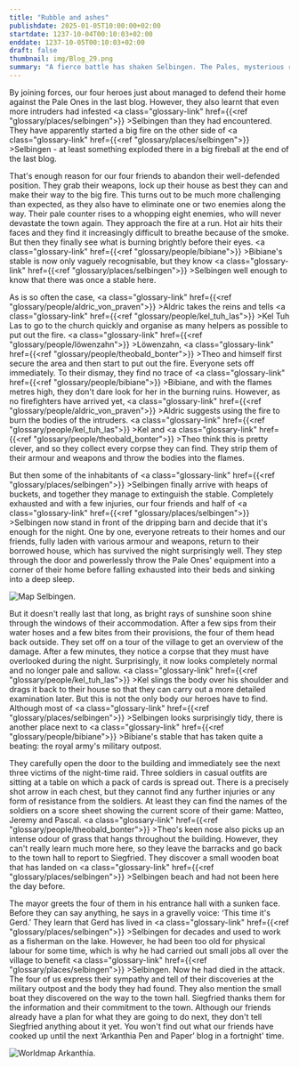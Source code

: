 ```yaml
---
title: "Rubble and ashes"
publishdate: 2025-01-05T10:00:00+02:00
startdate: 1237-10-04T00:10:03+02:00
enddate: 1237-10-05T00:10:03+02:00
draft: false
thumbnail: img/Blog_29.png
summary: "A fierce battle has shaken Selbingen. The Pales, mysterious raiders from the shadows, had struck and terrified the town. But our heroes fought bravely and with all their strength to protect Selbingen. Their efforts saved the town from destruction - but the victory came at a price. Find out who Selbingen has to mourn and what losses have shaken the community here:"
---
```


By joining forces, our four heroes just about managed to defend their home against the Pale Ones in the last blog. However, they also learnt that even more intruders had infested <a class="glossary-link" href={{<ref "glossary/places/selbingen">}} >Selbingen</a> than they had encountered. They have apparently started a big fire on the other side of <a class="glossary-link" href={{<ref "glossary/places/selbingen">}} >Selbingen</a> - at least something exploded there in a big fireball at the end of the last blog.

That's enough reason for our four friends to abandon their well-defended position. They grab their weapons, lock up their house as best they can and make their way to the big fire. This turns out to be much more challenging than expected, as they also have to eliminate one or two enemies along the way. Their pale counter rises to a whopping eight enemies, who will never devastate the town again. They approach the fire at a run. Hot air hits their faces and they find it increasingly difficult to breathe because of the smoke. But then they finally see what is burning brightly before their eyes. <a class="glossary-link" href={{<ref "glossary/people/bibiane">}} >Bibiane</a>'s stable is now only vaguely recognisable, but they know <a class="glossary-link" href={{<ref "glossary/places/selbingen">}} >Selbingen</a> well enough to know that there was once a stable here.

As is so often the case, <a class="glossary-link" href={{<ref "glossary/people/aldric_von_praven">}} >Aldric</a> takes the reins and tells <a class="glossary-link" href={{<ref "glossary/people/kel_tuh_las">}} >Kel Tuh Las</a> to go to the church quickly and organise as many helpers as possible to put out the fire. <a class="glossary-link" href={{<ref "glossary/people/löwenzahn">}} >Löwenzahn</a>, <a class="glossary-link" href={{<ref "glossary/people/theobald_bonter">}} >Theo</a> and himself first secure the area and then start to put out the fire. Everyone sets off immediately. To their dismay, they find no trace of <a class="glossary-link" href={{<ref "glossary/people/bibiane">}} >Bibiane</a>, and with the flames metres high, they don't dare look for her in the burning ruins. However, as no firefighters have arrived yet, <a class="glossary-link" href={{<ref "glossary/people/aldric_von_praven">}} >Aldric</a> suggests using the fire to burn the bodies of the intruders. <a class="glossary-link" href={{<ref "glossary/people/kel_tuh_las">}} >Kel</a> and <a class="glossary-link" href={{<ref "glossary/people/theobald_bonter">}} >Theo</a> think this is pretty clever, and so they collect every corpse they can find. They strip them of their armour and weapons and throw the bodies into the flames.

But then some of the inhabitants of <a class="glossary-link" href={{<ref "glossary/places/selbingen">}} >Selbingen</a> finally arrive with heaps of buckets, and together they manage to extinguish the stable. Completely exhausted and with a few injuries, our four friends and half of <a class="glossary-link" href={{<ref "glossary/places/selbingen">}} >Selbingen</a> now stand in front of the dripping barn and decide that it's enough for the night. One by one, everyone retreats to their homes and our friends, fully laden with various armour and weapons, return to their borrowed house, which has survived the night surprisingly well. They step through the door and powerlessly throw the Pale Ones' equipment into a corner of their home before falling exhausted into their beds and sinking into a deep sleep.

<div class="img-max center">
  <img class="img-fluid" title="Map Selbingen" alt="Map Selbingen." src="/img/selbingen.jpg" />
</div>

But it doesn't really last that long, as bright rays of sunshine soon shine through the windows of their accommodation. After a few sips from their water hoses and a few bites from their provisions, the four of them head back outside. They set off on a tour of the village to get an overview of the damage. After a few minutes, they notice a corpse that they must have overlooked during the night. Surprisingly, it now looks completely normal and no longer pale and sallow. <a class="glossary-link" href={{<ref "glossary/people/kel_tuh_las">}} >Kel</a> slings the body over his shoulder and drags it back to their house so that they can carry out a more detailed examination later. But this is not the only body our heroes have to find. Although most of <a class="glossary-link" href={{<ref "glossary/places/selbingen">}} >Selbingen</a> looks surprisingly tidy, there is another place next to <a class="glossary-link" href={{<ref "glossary/people/bibiane">}} >Bibiane</a>'s stable that has taken quite a beating: the royal army's military outpost.

They carefully open the door to the building and immediately see the next three victims of the night-time raid. Three soldiers in casual outfits are sitting at a table on which a pack of cards is spread out. There is a precisely shot arrow in each chest, but they cannot find any further injuries or any form of resistance from the soldiers. At least they can find the names of the soldiers on a score sheet showing the current score of their game: Matteo, Jeremy and Pascal. <a class="glossary-link" href={{<ref "glossary/people/theobald_bonter">}} >Theo</a>'s keen nose also picks up an intense odour of grass that hangs throughout the building. However, they can't really learn much more here, so they leave the barracks and go back to the town hall to report to Siegfried. They discover a small wooden boat that has landed on <a class="glossary-link" href={{<ref "glossary/places/selbingen">}} >Selbingen</a> beach and had not been here the day before.

The mayor greets the four of them in his entrance hall with a sunken face. Before they can say anything, he says in a gravelly voice: ‘This time it's Gerd.’ They learn that Gerd has lived in <a class="glossary-link" href={{<ref "glossary/places/selbingen">}} >Selbingen</a> for decades and used to work as a fisherman on the lake. However, he had been too old for physical labour for some time, which is why he had carried out small jobs all over the village to benefit <a class="glossary-link" href={{<ref "glossary/places/selbingen">}} >Selbingen</a>. Now he had died in the attack. The four of us express their sympathy and tell of their discoveries at the military outpost and the body they had found. They also mention the small boat they discovered on the way to the town hall. Siegfried thanks them for the information and their commitment to the town. Although our friends already have a plan for what they are going to do next, they don't tell Siegfried anything about it yet. You won't find out what our friends have cooked up until the next ‘Arkanthia Pen and Paper’ blog in a fortnight' time.

<div class="img-max center">
  <img class="img-fluid" title="Worldmap Arkanthia" alt="Worldmap Arkanthia." src="/img/Arkanthia_Full_Map_Selbingen.jpg" />
</div>
